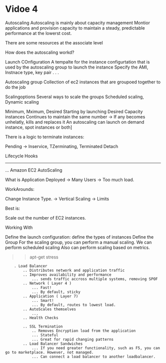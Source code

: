 
# Vidoe 4

Autoscaling
 Autoscaling is mainly about capacity management
 Montior applications and provision capacity to maintain a steady, predictable performance at the lowerst cost.

 There are some resources at the associate level

 How does the autoscaling workd?

  Launch COnfiguration
   A tempalte for the instance configurtation that is used by the autoscaling group to launch the instance
   Specify the AMI, Instnace type, key pair . . .

  Autoscaling group
   Collection of ec2 instances that are groupoed together to do the job

  Scalingoptions
   Several ways to scale the groups
   Scheduled scaling,
   Dynamic scaling

   Minimum, Mximum, Desired
   Starting by launching Desired Capacity instances
   Continues to maintain the same number -> If any becomes unhelatly, kills and replaces it
   An autoscaling can launch on demand instance, spot instances or both]

   There is a logic to terminate instances:
  
  Pending -> Inservice, TZerminating, Terminated
  Detach

  Lifecycle Hooks


___


...
Amazon EC2 AutoScaling

 What is
  Application Deployed -> Many Users ->  Too much load.

  WorkArounds:

   Change Instance Type. -> Vertical Scaling -> Limits

  Best is:

   Scale out the number of EC2 instances.

 Working With

  Define the launch configuration:
   define the types of instances
    Define the Group
    For the scaling group, you can perform a manual scaling.
    We can perform scheduled scaling
    Also can perform scaling based on metrics.

 >> apt-get stress

        . Load Balancer
            .. Distributes network and application traffic
            .. Improves availability and performance
                ... sends traffic accross multiple systems, removing SPOF
            .. Network ( Layer 4 )
                ... Fast! 
                ... By default, sticky
            .. Application ( Layer 7)
                ... Smart!
                ... By default, routes to lowest load.
            .. AutoScales themselves
                ... 
            .. Health Checks

            .. SSL Termination
                .. Removes Encryption load from the application
                ... Stateful
                ... Great for rapid changing patterns
            .. Load Balancer Sandwiches
                ... If you need greater functionality, such as F5, you can go to marketplace. However, not managed.
                ... Can connect a load balancer to another loadbalancer.


